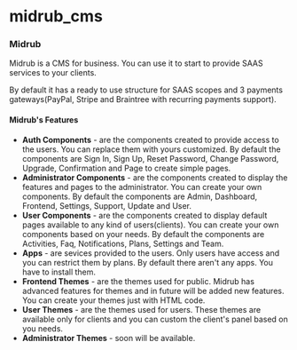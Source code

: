 # midrub_cms

<h3>Midrub</h3>

<p>Midrub is a CMS for business. You can use it to start to provide SAAS services to your clients.</p>

<p>By default it has a ready to use structure for SAAS scopes and 3 payments gateways(PayPal, Stripe and Braintree with recurring payments support).</p>

<h4>Midrub's Features</h4>

<ul>
    <li>
        <strong>Auth Components</strong> - are the components created to provide access to the users. You can replace them with yours customized. By default the components are Sign In, Sign Up, Reset Password, Change Password, Upgrade, Confirmation and Page to create simple pages.
    </li>
    <li>
        <strong>Administrator Components</strong> - are the components created to display the features and pages to the administrator. You can create your own components. By default the components are Admin, Dashboard, Frontend, Settings, Support, Update and User.
    </li>
    <li>
        <strong>User Components</strong> - are the components created to display default pages available to any kind of users(clients). You can create your own components based on your needs. By default the components are Activities, Faq, Notifications, Plans, Settings and Team.
    </li>
    <li>
        <strong>Apps</strong> - are sevices provided to the users. Only users have access and you can restrict them by plans. By default there aren't any apps. You have to install them.
    </li>
    <li>
        <strong>Frontend Themes</strong> - are the themes used for public. Midrub has advanced features for themes and in future will be added new features. You can create your themes just with HTML code.
    </li>
    <li>
        <strong>User Themes</strong> - are the themes used for users. These themes are available only for clients and you can custom the client's panel based on you needs.
    </li>
    <li>
        <strong>Administrator Themes</strong> - soon will be available.
    </li>
</ul>